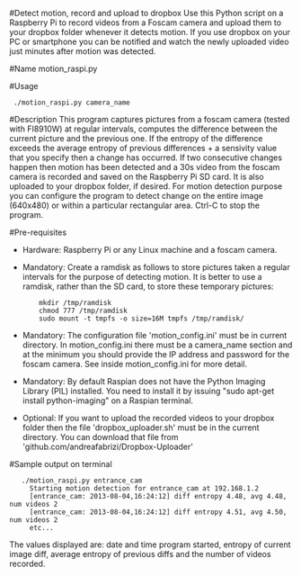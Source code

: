 #Detect motion, record and upload to dropbox
Use this Python script on a Raspberry Pi to record videos from a Foscam camera and upload them to your dropbox folder 
whenever it detects motion. If you use dropbox on your PC or smartphone you can be notified and watch 
the newly uploaded video just minutes after motion was detected.

#Name
motion_raspi.py

#Usage

     ./motion_raspi.py camera_name

#Description
This program captures pictures from a foscam camera (tested with FI8910W) at regular 
intervals, computes the difference between the current picture and the 
previous one. If the entropy of the difference exceeds the average entropy 
of previous differences + a sensivity value that you specify then a 
change has occurred. If two consecutive changes happen then motion has been 
detected and a 30s video from the foscam camera is recorded and saved on the Raspberry
Pi SD card. It is also uploaded to your dropbox folder, if desired. For motion detection
purpose you can configure the program to detect change on the entire image (640x480)
or within a particular rectangular area. Ctrl-C to stop the program.

#Pre-requisites
- Hardware: Raspberry Pi or any Linux machine and a foscam camera.
- Mandatory: Create a ramdisk as follows to store pictures taken a regular 
     intervals for the purpose of detecting motion. It is better to use a 
     ramdisk, rather than the SD card, to store these temporary pictures:
  
          mkdir /tmp/ramdisk    
          chmod 777 /tmp/ramdisk
          sudo mount -t tmpfs -o size=16M tmpfs /tmp/ramdisk/    
          
- Mandatory: The configuration file 'motion_config.ini' must be in current 
     directory. In motion_config.ini there must be a camera_name section and 
     at the minimum you should provide the IP address and password for the 
     foscam camera. See inside motion_config.ini for more detail.
- Mandatory: By default Raspian does not have the Python Imaging Library 
     (PIL) installed. You need to install it by issuing "sudo apt-get install
     python-imaging" on a Raspian terminal.
- Optional: If you want to upload the recorded videos to your dropbox folder
     then the file 'dropbox_uploader.sh' must be in the current directory. 
     You can download that file from 'github.com/andreafabrizi/Dropbox-Uploader'

#Sample output on terminal

       ./motion_raspi.py entrance_cam
	     Starting motion detection for entrance_cam at 192.168.1.2
	     [entrance_cam: 2013-08-04,16:24:12] diff entropy 4.48, avg 4.48, num videos 2
	     [entrance_cam: 2013-08-04,16:24:12] diff entropy 4.51, avg 4.50, num videos 2
	     etc...

The values displayed are: date and time program started, entropy of current image diff,
average entropy of previous diffs and the number of videos recorded.



